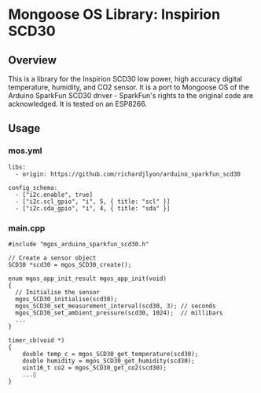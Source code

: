 # Mongoose OS Library: Inspirion SCD30 

## Overview

This is a library for the Inspirion SCD30 low power, high accuracy digital temperature, humidity, and CO2 sensor. It is a port to Mongoose OS of the Arduino SparkFun SCD30 driver - SparkFun's rights to the original code are acknowledged. It is tested on an ESP8266.

## Usage

### mos.yml

```
libs:
  - origin: https://github.com/richardjlyon/arduino_sparkfun_scd30

config_schema:
  - ["i2c.enable", true]
  - ["i2c.scl_gpio", "i", 5, { title: "scl" }]
  - ["i2c.sda_gpio", "i", 4, { title: "sda" }]
```

### main.cpp

```
#include "mgos_arduino_sparkfun_scd30.h"

// Create a sensor object
SCD30 *scd30 = mgos_SCD30_create();

enum mgos_app_init_result mgos_app_init(void)
{
  // Initialise the sensor
  mgos_SCD30_initialise(scd30);
  mgos_SCD30_set_measurement_interval(scd30, 3); // seconds
  mgos_SCD30_set_ambient_pressure(scd30, 1024);  // millibars
  ...
}

timer_cb(void *)
{
    double temp_c = mgos_SCD30_get_temperature(scd30);
    double humidity = mgos_SCD30_get_humidity(scd30);
    uint16_t co2 = mgos_SCD30_get_co2(scd30);
    ...◊
}
```